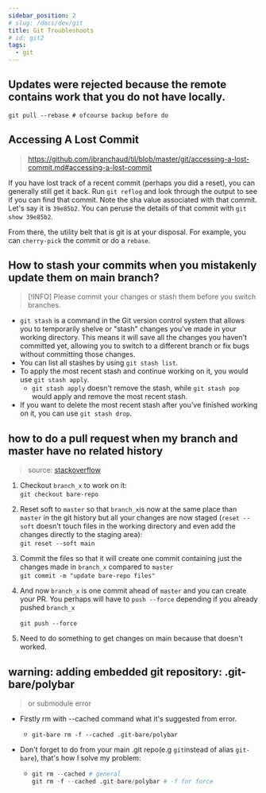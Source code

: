 ```yaml
---
sidebar_position: 2
# slug: /docs/dev/git
title: Git Troubleshoots
# id: git2
tags:
  - git
---
```


<!-- TOC -->

## Updates were rejected because the remote contains work that you do not have locally.

```git
git pull --rebase # ofcourse backup before do
```

## Accessing A Lost Commit

> https://github.com/jbranchaud/til/blob/master/git/accessing-a-lost-commit.md#accessing-a-lost-commit

If you have lost track of a recent commit (perhaps you did a reset), you can generally still get it back. Run `git reflog` and look through the output to see if you can find that commit. Note the sha value associated with that commit. Let's say it is `39e85b2`. You can peruse the details of that commit with `git show 39e85b2`.

From there, the utility belt that is git is at your disposal. For example, you can `cherry-pick` the commit or do a `rebase`.

## How to stash your commits when you mistakenly update them on main branch?

> [!INFO] Please commit your changes or stash them before you switch branches.

- `git stash` is a command in the Git version control system that allows you to temporarily shelve or "stash" changes you've made in your working directory. This means it will save all the changes you haven't committed yet, allowing you to switch to a different branch or fix bugs without committing those changes.
- You can list all stashes by using `git stash list`.
- To apply the most recent stash and continue working on it, you would use `git stash apply`.
  - `git stash apply` doesn't remove the stash, while `git stash pop` would apply and remove the most recent stash.
- If you want to delete the most recent stash after you've finished working on it, you can use `git stash drop`.

## how to do a pull request when my branch and master have no related history

> source: [stackoverflow](https://stackoverflow.com/questions/51955269/how-to-do-a-pull-request-when-my-branch-and-master-have-no-related-history)

1. Checkout `branch_x`​ to work on it:  
   ​`git checkout bare-repo`​
2. Reset soft to `master`​ so that `branch_x`​ is now at the same place than `master`​ in the git history but all your changes are now staged (`reset --soft`​ doesn't touch files in the working directory and even add the changes directly to the staging area):  
   ​`git reset --soft main`​
3. Commit the files so that it will create one commit containing just the changes made in `branch_x`​ compared to `master`​  
   ​`git commit -m "update bare-repo files"`​

4. And now `branch_x`​​ is one commit ahead of `master`​​ and you can create your PR. You perhaps will have to `push --force`​​ depending if you already pushed `branch_x`​​

   ​`git push --force`​​

5. Need to do something to get changes on main because that doesn't worked.

## **warning: adding embedded git repository: .git-bare/polybar**

> or submodule error

- Firstly rm with --cached command what it's suggested from error.

  - ```git
    git-bare rm -f --cached .git-bare/polybar
    ```

- Don't forget to do from your main .git repo(e.g `git`​ instead of alias `git-bare`​), that's how I solve my problem:

  - ```python
    git rm --cached # general
    git rm -f --cached .git-bare/polybar # -f for force
    ```

‍

<!-- /TOC -->

